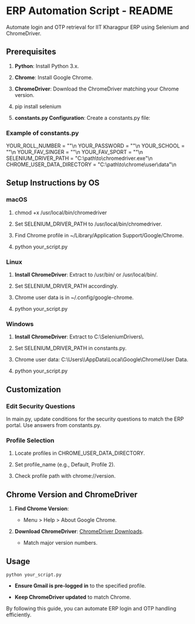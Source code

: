 ERP Automation Script - README
==============================

Automate login and OTP retrieval for IIT Kharagpur ERP using Selenium and ChromeDriver.

Prerequisites
-------------

1.  **Python**: Install Python 3.x.
    
2.  **Chrome**: Install Google Chrome.
    
3.  **ChromeDriver**: Download the ChromeDriver matching your Chrome version.
    
4.  pip install selenium
    
5.  **constants.py Configuration**: Create a constants.py file:
    

### Example of constants.py

YOUR_ROLL_NUMBER = "<your roll no>"\n
YOUR_PASSWORD = "<your password>"\n
YOUR_SCHOOL = "<answer to security question>"\n
YOUR_FAV_SINGER = "<answer to security question>"\n
YOUR_FAV_SPORT = "<answer to security question>"\n
SELENIUM_DRIVER_PATH = "C:\\path\\to\\chromedriver.exe"\n
CHROME_USER_DATA_DIRECTORY = "C:\\path\\to\\chrome\\user\\data"\n


Setup Instructions by OS
------------------------

### macOS

1.  chmod +x /usr/local/bin/chromedriver
    
2.  Set SELENIUM\_DRIVER\_PATH to /usr/local/bin/chromedriver.
    
3.  Find Chrome profile in ~/Library/Application Support/Google/Chrome.
    
4.  python your\_script.py
    

### Linux

1.  **Install ChromeDriver**: Extract to /usr/bin/ or /usr/local/bin/.
    
2.  Set SELENIUM\_DRIVER\_PATH accordingly.
    
3.  Chrome user data is in ~/.config/google-chrome.
    
4.  python your\_script.py
    

### Windows

1.  **Install ChromeDriver**: Extract to C:\\SeleniumDrivers\\.
    
2.  Set SELENIUM\_DRIVER\_PATH in constants.py.
    
3.  Chrome user data: C:\\Users\\\\AppData\\Local\\Google\\Chrome\\User Data.
    
4.  python your\_script.py
    

Customization
-------------

### Edit Security Questions

In main.py, update conditions for the security questions to match the ERP portal. Use answers from constants.py.

### Profile Selection

1.  Locate profiles in CHROME\_USER\_DATA\_DIRECTORY.
    
2.  Set profile\_name (e.g., Default, Profile 2).
    
3.  Check profile path with chrome://version.
    

Chrome Version and ChromeDriver
-------------------------------

1.  **Find Chrome Version**:
    
    *   Menu > Help > About Google Chrome.
        
2.  **Download ChromeDriver**: [ChromeDriver Downloads](https://sites.google.com/chromium.org/driver/).
    
    *   Match major version numbers.
        

Usage
-----

`python your_script.py `

*   **Ensure Gmail is pre-logged in** to the specified profile.
    
*   **Keep ChromeDriver updated** to match Chrome.
    

By following this guide, you can automate ERP login and OTP handling efficiently.
